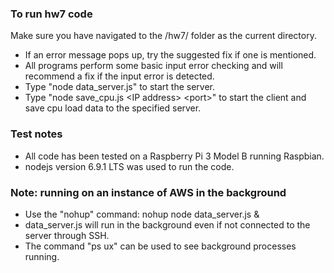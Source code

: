 ### To run hw7 code
Make sure you have navigated to the /hw7/ folder as the current directory.
* If an error message pops up, try the suggested fix if one is mentioned.
* All programs perform some basic input error checking and will recommend a fix if the input error is detected.  
* Type "node data_server.js" to start the server.
* Type "node save_cpu.js \<IP address\> \<port\>" to start the client and save cpu load data to the specified server.

### Test notes
* All code has been tested on a Raspberry Pi 3 Model B running Raspbian.
* nodejs version 6.9.1 LTS was used to run the code.

### Note: running on an instance of AWS in the background
* Use the "nohup" command: nohup node data_server.js &
* data_server.js will run in the background even if not connected to the server through SSH.
* The command "ps ux" can be used to see background processes running.

